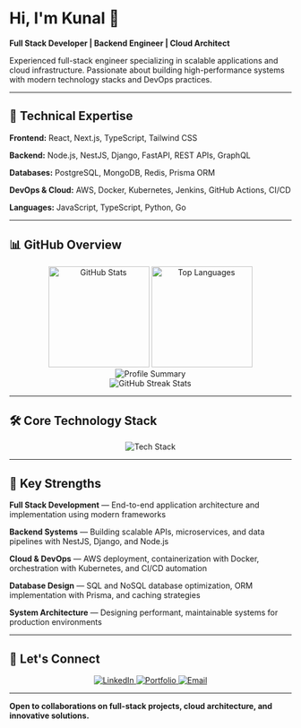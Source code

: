 # Hi, I'm Kunal 👋

**Full Stack Developer | Backend Engineer | Cloud Architect**

Experienced full-stack engineer specializing in scalable applications and cloud infrastructure. Passionate about building high-performance systems with modern technology stacks and DevOps practices.

---

## 🚀 Technical Expertise

**Frontend:** React, Next.js, TypeScript, Tailwind CSS

**Backend:** Node.js, NestJS, Django, FastAPI, REST APIs, GraphQL

**Databases:** PostgreSQL, MongoDB, Redis, Prisma ORM

**DevOps & Cloud:** AWS, Docker, Kubernetes, Jenkins, GitHub Actions, CI/CD

**Languages:** JavaScript, TypeScript, Python, Go

---

## 📊 GitHub Overview

<div align="center">
  <img height="180em" src="https://github-readme-stats.vercel.app/api?username=KunalAsude&show_icons=true&theme=dark&hide_border=true&count_private=true&include_all_commits=true" alt="GitHub Stats" />
  <img height="180em" src="https://github-readme-stats.vercel.app/api/top-langs/?username=KunalAsude&layout=compact&theme=dark&hide_border=true&langs_count=8" alt="Top Languages" />
</div>

<div align="center">
  <img src="https://github-profile-summary-cards.vercel.app/api/cards/profile-details?username=KunalAsude&theme=github_dark" alt="Profile Summary" />
</div>

<div align="center">
  <img src="https://github-readme-streak-stats.herokuapp.com/?user=KunalAsude&theme=dark&hide_border=true" alt="GitHub Streak Stats" />
</div>

---

## 🛠️ Core Technology Stack

<div align="center">
  <img src="https://skillicons.dev/icons?i=ts,react,nextjs,nodejs,nestjs,python,django,fastapi,postgres,mongodb,redis,prisma,docker,kubernetes,jenkins,aws,github,githubactions,graphql,tailwind" alt="Tech Stack" />
</div>

---

## 💼 Key Strengths

**Full Stack Development** — End-to-end application architecture and implementation using modern frameworks

**Backend Systems** — Building scalable APIs, microservices, and data pipelines with NestJS, Django, and Node.js

**Cloud & DevOps** — AWS deployment, containerization with Docker, orchestration with Kubernetes, and CI/CD automation

**Database Design** — SQL and NoSQL database optimization, ORM implementation with Prisma, and caching strategies

**System Architecture** — Designing performant, maintainable systems for production environments

---

## 🔗 Let's Connect

<div align="center">
  <a href="https://linkedin.com/in/kunalasude/" target="_blank">
    <img src="https://img.shields.io/badge/LinkedIn-0077B5?style=for-the-badge&logo=linkedin&logoColor=white" alt="LinkedIn" />
  </a>
  <a href="https://kunalasude.dev" target="_blank">
    <img src="https://img.shields.io/badge/Portfolio-000000?style=for-the-badge&logo=About.me&logoColor=white" alt="Portfolio" />
  </a>
  <a href="mailto:kunalasude@gmail.com" target="_blank">
    <img src="https://img.shields.io/badge/Email-D14836?style=for-the-badge&logo=gmail&logoColor=white" alt="Email" />
  </a>
</div>

---

**Open to collaborations on full-stack projects, cloud architecture, and innovative solutions.**
